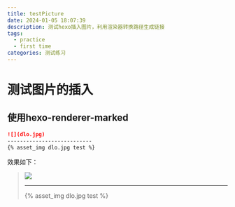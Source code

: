 ```yaml
---
title: testPicture
date: 2024-01-05 18:07:39
description: 测试hexo插入图片，利用渲染器转换路径生成链接
tags:
  - practice
  - first time
categories: 测试练习
---
```


# 测试图片的插入

## 使用hexo-renderer-marked 

```markdown
![](dlo.jpg)
---------------------------
{% asset_img dlo.jpg test %}

```

效果如下：

>![](dlo.jpg)
>
>---
>
>{% asset_img dlo.jpg test %}





